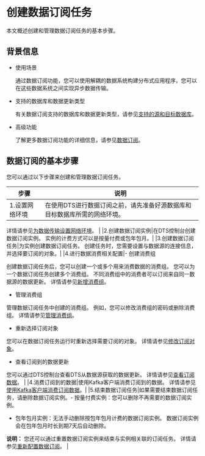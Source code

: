 # 创建数据订阅任务

本文概述创建和管理数据订阅任务的基本步骤。

## 背景信息

-   使用场景

    通过数据订阅功能，您可以使用解耦的数据系统构建分布式应用程序，您可以在这些数据系统之间实现异步数据传输。

-   支持的数据库和数据更新类型

    有关数据订阅支持的数据库和数据更新类型，请参见[支持的源和目标数据库](/intl.zh-CN/产品简介/支持的源和目标数据库.md)。

-   高级功能

    了解更多数据订阅功能的详细信息，请参见[数据订阅](/intl.zh-CN/传输方式/数据订阅.md)。


## 数据订阅的基本步骤

您可以通过以下步骤来创建和管理数据订阅任务。

|步骤|说明|
|--|--|
|1.设置网络环境|在使用DTS进行数据订阅之前，请先准备好源数据库和目标数据库所需的网络环境。

详情请参见[为数据传输设置网络环境](/intl.zh-CN/网络设置/为数据传输设置网络环境.md)。 |
|2.创建数据订阅实例|在DTS控制台创建数据订阅实例。 实例的计费方式可以是按量付费或包年包月。|
|3.创建数据订阅任务|为实例创建数据订阅任务。 创建任务时，您需要设置与数据源的连接信息，并选择要订阅的对象。|
|4.进行数据消费相关配置|-   创建消费组

创建数据订阅任务后，您可以创建一个或多个用来消费数据的消费组。 您可以为一个数据订阅任务创建多个消费组。 不同消费组中的消费者可以订阅来自同一数据源的数据更新。 详情请参见[新增消费组](/intl.zh-CN/数据订阅/数据订阅（新版）/新增消费组.md)。

-   管理消费组

管理数据订阅任务中创建的消费组。 例如，您可以修改消费组的密码或删除消费组。 详情请参见[管理消费组](/intl.zh-CN/数据订阅/数据订阅（新版）/管理消费组.md)。

-   重新选择订阅对象

您可以在数据订阅任务运行时重新选择需要订阅的对象。 详情请参见[修改订阅对象](/intl.zh-CN/数据订阅/数据订阅（新版）/修改订阅对象.md)。

-   查看订阅到的数据更新

您可以通过DTS控制台查看DTS从数据源获取的数据更新。 详情请参见[查看订阅数据](/intl.zh-CN/数据订阅/数据订阅（新版）/查看订阅数据.md)。 |
|4.消费订阅到的数据|使用Kafka客户端消费订阅到的数据。 详情请参见[使用Kafka客户端消费订阅数据](/intl.zh-CN/数据订阅/数据订阅（新版）/使用Kafka客户端消费订阅数据.md)。|
|5.结束数据订阅任务|如果需要结束数据订阅任务，请删除数据订阅实例。-   按量付费实例：您可以删除不再需要的数据订阅实例。
-   包年包月实例：无法手动删除按包年包月计费的数据订阅实例。 数据订阅实例会在包年包月时长到期7天后自动删除。

**说明：** 您还可以通过重置数据订阅实例来结束与实例相关联的订阅任务。 详情请参见[重新配置数据订阅](/intl.zh-CN/数据订阅/数据订阅（新版）/重新配置数据订阅.md)。 |

